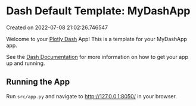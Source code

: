 # Dash Default Template: MyDashApp

Created on 2022-07-08 21:02:26.746547

Welcome to your [Plotly Dash](https://plotly.com/dash/) App! This is a template for your MyDashApp app.

See the [Dash Documentation](https://dash.plotly.com/introduction) for more information on how to get your app up and running.

## Running the App

Run `src/app.py` and navigate to http://127.0.0.1:8050/ in your browser.